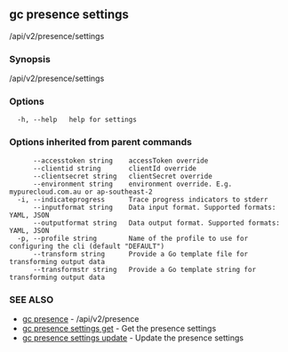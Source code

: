 ## gc presence settings

/api/v2/presence/settings

### Synopsis

/api/v2/presence/settings

### Options

```
  -h, --help   help for settings
```

### Options inherited from parent commands

```
      --accesstoken string    accessToken override
      --clientid string       clientId override
      --clientsecret string   clientSecret override
      --environment string    environment override. E.g. mypurecloud.com.au or ap-southeast-2
  -i, --indicateprogress      Trace progress indicators to stderr
      --inputformat string    Data input format. Supported formats: YAML, JSON
      --outputformat string   Data output format. Supported formats: YAML, JSON
  -p, --profile string        Name of the profile to use for configuring the cli (default "DEFAULT")
      --transform string      Provide a Go template file for transforming output data
      --transformstr string   Provide a Go template string for transforming output data
```

### SEE ALSO

* [gc presence](gc_presence.html)	 - /api/v2/presence
* [gc presence settings get](gc_presence_settings_get.html)	 - Get the presence settings
* [gc presence settings update](gc_presence_settings_update.html)	 - Update the presence settings


